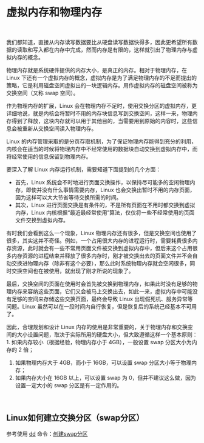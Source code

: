 # 虚拟内存和物理内存

‍

我们都知道，直接从内存读写数据要比从硬盘读写数据快得多，因此更希望所有数据的读取和写入都在内存中完成，然而内存是有限的，这样就引出了物理内存与虚拟内存的概念。

物理内存就是系统硬件提供的内存大小，是真正的内存。相对于物理内存，在 Linux 下还有一个虚拟内存的概念，虚拟内存是为了满足物理内存的不足而提出的策略，它是利用磁盘空间虚拟出的一块逻辑内存。用作虚拟内存的磁盘空间被称为交换空间（又称 swap 空间）。

作为物理内存的扩展，Linux 会在物理内存不足时，使用交换分区的虚拟内存，更详细地说，就是内核会将暂时不用的内存块信息写到交换空间，这样一来，物理内存得到了释放，这块内存就可以用于其他目的，当需要用到原始的内容时，这些信息会被重新从交换空间读入物理内存。

Linux 的内存管理采取的是分页存取机制，为了保证物理内存能得到充分的利用，内核会在适当的时候将物理内存中不经常使用的数据块自动交换到虚拟内存中，而将经常使用的信息保留到物理内存。

要深入了解 Linux 内存运行机制，需要知道下面提到的几个方面：

- 首先，Linux 系统会不时地进行页面交换操作，以保持尽可能多的空闲物理内存，即使并没有什么事情需要内存，Linux 也会交换出暂时不用的内存页面，因为这样可以大大节省等待交换所需的时间。
- 其次，Linux 进行页面交换是有条件的，不是所有页面在不用时都交换到虚拟内存，Linux 内核根据“最近最经常使用”算法，仅仅将一些不经常使用的页面文件交换到虚拟内存。

有时我们会看到这么一个现象，Linux  物理内存还有很多，但是交换空间也使用了很多，其实这并不奇怪。例如，一个占用很大内存的进程运行时，需要耗费很多内存资源，此时就会有一些不常用页面文件被交换到虚拟内存中，但后来这个占用很多内存资源的进程结束并释放了很多内存时，刚才被交换出去的页面文件并不会自动交换进物理内存（除非有这个必要），那么此时系统物理内存就会空闲很多，同时交换空间也在被使用，就出现了刚才所说的现象了。

最后，交换空间的页面在使用时会首先被交换到物理内存，如果此时没有足够的物理内存来容纳这些页面，它们又会被马上交换出去，如此一来，虚拟内存中可能没有足够的空间来存储这些交换页面，最终会导致  Linux 出现假死机、服务异常等问题。Linux 虽然可以在一段时间内自行恢复，但是恢复后的系统己经基本不可用了。

 因此，合理规划和设计 Linux 内存的使用是非常重要的，关于物理内存和交换空间的大小设置问题，取决于实际所用的硬盘大小，但大致遵循这样一个基本原则： 1.  如果内存较小（根据经验，物理内存小于 4GB），一般设置 swap 分区大小为内存的 2 倍；

1. 如果物理内存大于 4GB，而小于 16GB，可以设置 swap 分区大小等于物理内存；
2. 如果内存大小在 16GB 以上，可以设置 swap 为 0，但并不建议这么做，因为设置一定大小的 swap 分区是有一定作用的。

‍

## Linux如何建立交换分区（swap分区）

参考使用 [dd](001%20shell自动化运维/shell%20命令手册/文件系统/dd.md) 命令：[创建swap分区](001%20shell自动化运维/shell%20命令手册/文件系统/dd.md#20231110105237-cwv9vvd)

‍
